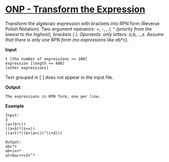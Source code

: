 # [ONP - Transform the Expression](https://www.spoj.com/problems/ONP/)

Transform the algebraic expression with brackets into RPN form (Reverse Polish Notation). Two-argument operators: +, -, *, /, ^ (priority from the lowest to the highest), brackets ( ). Operands: only letters: a,b,...,z. Assume that there is only one RPN form (no expressions like a*b*c).

**Input**

```
t [the number of expressions <= 100]
expression [length <= 400]
[other expressions]
```

Text grouped in [ ] does not appear in the input file.

**Output**

```
The expressions in RPN form, one per line.
```

**Example**

```
Input:
3
(a+(b*c))
((a+b)*(z+x))
((a+t)*((b+(a+c))^(c+d)))

Output:
abc*+
ab+zx+*
at+bac++cd+^*
```